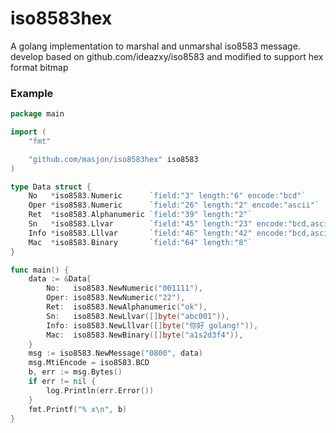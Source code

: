 # iso8583hex
A golang implementation to marshal and unmarshal iso8583 message.
develop based on github.com/ideazxy/iso8583 and modified to support hex format bitmap

### Example

```go
package main

import (
	"fmt"

	"github.com/masjon/iso8583hex" iso8583
)

type Data struct {
	No   *iso8583.Numeric      `field:"3" length:"6" encode:"bcd"`
	Oper *iso8583.Numeric      `field:"26" length:"2" encode:"ascii"`
	Ret  *iso8583.Alphanumeric `field:"39" length:"2"`
	Sn   *iso8583.Llvar        `field:"45" length:"23" encode:"bcd,ascii"`
	Info *iso8583.Lllvar       `field:"46" length:"42" encode:"bcd,ascii"`
	Mac  *iso8583.Binary       `field:"64" length:"8"`
}

func main() {
	data := &Data{
		No:   iso8583.NewNumeric("001111"),
		Oper: iso8583.NewNumeric("22"),
		Ret:  iso8583.NewAlphanumeric("ok"),
		Sn:   iso8583.NewLlvar([]byte("abc001")),
		Info: iso8583.NewLllvar([]byte("你好 golang!")),
		Mac:  iso8583.NewBinary([]byte("a1s2d3f4")),
	}
	msg := iso8583.NewMessage("0800", data)
	msg.MtiEncode = iso8583.BCD
	b, err := msg.Bytes()
	if err != nil {
		log.Println(err.Error())
	}
	fmt.Printf("% x\n", b)
}
```
